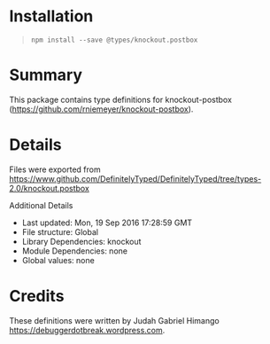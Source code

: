 # Installation
> `npm install --save @types/knockout.postbox`

# Summary
This package contains type definitions for knockout-postbox (https://github.com/rniemeyer/knockout-postbox).

# Details
Files were exported from https://www.github.com/DefinitelyTyped/DefinitelyTyped/tree/types-2.0/knockout.postbox

Additional Details
 * Last updated: Mon, 19 Sep 2016 17:28:59 GMT
 * File structure: Global
 * Library Dependencies: knockout
 * Module Dependencies: none
 * Global values: none

# Credits
These definitions were written by Judah Gabriel Himango <https://debuggerdotbreak.wordpress.com>.
